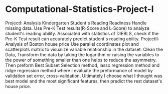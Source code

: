 # Computational-Statistics-Project-I
ProjectI: Analysis Kindergarten Student's Reading Readiness
Handle missing data. Use Pre-K Test results(R-Score and L-Score) to analyze student's reading ability. Associated with 
statistics of DIEBLS, check if the Pre-K Test result can accurately predict student's reading ability.
ProjectII: Analysis of Boston house price
Use parallel coordinates plot and scatterplots matrix to visualize variable relationship in the dataset. Clean the Data,
Transform the data by taking the logarithm or raising the variables to the power of something smaller than one helps to 
reduce the asymmetry. Then preform Best Subset Selection method, lasso regression method and ridge regression method where 
I evaluate the preformance of model by validation set error, cross-validation. Ultimately I choose what I thought was best 
model and the most significant features, then predict the rest dataset's house price.
